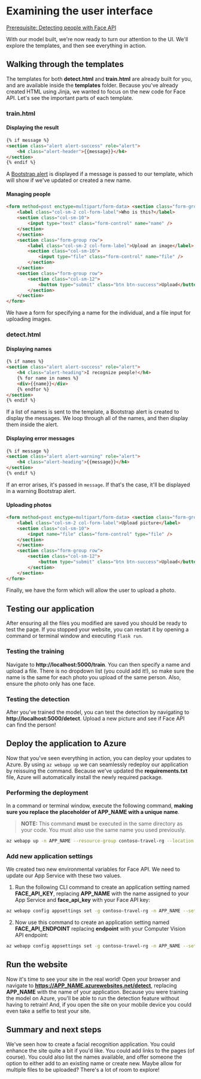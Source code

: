 # Examining the user interface

[Prerequisite: Detecting people with Face API](./detect-face-api.md)

With our model built, we're now ready to turn our attention to the UI. We'll explore the templates, and then see everything in action.

## Walking through the templates

The templates for both **detect.html** and **train.html** are already built for you, and are available inside the **templates** folder. Because you've already created HTML using Jinja, we wanted to focus on the new code for Face API. Let's see the important parts of each template.

### train.html

#### Displaying the result

``` html
{% if message %}
<section class="alert alert-success" role="alert">
    <h4 class="alert-header">{{message}}</h4>
</section>
{% endif %}
```

A [Bootstrap alert](https://getbootstrap.com/docs/4.0/components/alerts/) is displayed if a message is passed to our template, which will show if we've updated or created a new name.

#### Managing people

``` html
<form method=post enctype=multipart/form-data> <section class="form-group row">
    <label class="col-sm-2 col-form-label">Who is this?</label>
    <section class="col-sm-10">
        <input type="text" class="form-control" name="name" />
    </section>
    </section>
    <section class="form-group row">
        <label class="col-sm-2 col-form-label">Upload an image</label>
        <section class="col-sm-10">
            <input type="file" class="form-control" name="file" />
        </section>
    </section>
    <section class="form-group row">
        <section class="col-sm-12">
            <button type="submit" class="btn btn-success">Upload</button>
        </section>
    </section>
</form>
```

We have a form for specifying a name for the individual, and a file input for uploading images.

### detect.html

#### Displaying names

``` html
{% if names %}
<section class="alert alert-success" role="alert">
    <h4 class="alert-heading">I recognize people!</h4>
    {% for name in names %}
    <div>{{name}}</div>
    {% endfor %}
</section>
{% endif %}
```

If a list of names is sent to the template, a Bootstrap alert is created to display the messages. We loop through all of the names, and then display them inside the alert.

#### Displaying error messages

``` html
{% if message %}
<section class="alert alert-warning" role="alert">
    <h4 class="alert-heading">{{message}}</h4>
</section>
{% endif %}
```

If an error arises, it's passed in `message`. If that's the case, it'll be displayed in a warning Bootstrap alert.

#### Uploading photos

``` html
<form method=post enctype=multipart/form-data> <section class="form-group row">
    <label class="col-sm-2 col-form-label">Upload picture</label>
    <section class="col-sm-10">
        <input name="file" class="form-control" type="file" />
    </section>
    </section>
    <section class="form-group row">
        <section class="col-sm-12">
            <button type="submit" class="btn btn-success">Upload</button>
        </section>
    </section>
</form>
```

Finally, we have the form which will allow the user to upload a photo.

## Testing our application

After ensuring all the files you modified are saved you should be ready to test the page. If you stopped your website, you can restart it by opening a command or terminal window and executing `flask run`.

### Testing the training

Navigate to **http://localhost:5000/train**. You can then specify a name and upload a file. There is no dropdown list (you could add it!), so make sure the name is the same for each photo you upload of the same person. Also, ensure the photo only has one face.

### Testing the detection

After you've trained the model, you can test the detection by navigating to **http://localhost:5000/detect**. Upload a new picture and see if Face API can find the person!

## Deploy the application to Azure

Now that you've seen everything in action, you can deploy your updates to Azure. By using `az webapp up` we can seamlessly redeploy our application by reissuing the command. Because we've updated the **requirements.txt** file, Azure will automatically install the newly required package.

### Performing the deployment

In a command or terminal window, execute the following command, **making sure you replace the placeholder of APP_NAME with a unique name**.

> **NOTE:** This command **must** be executed in the same directory as your code. You must also use the same name you used previously.

``` bash
az webapp up -n APP_NAME --resource-group contoso-travel-rg --location northcentralus
```

### Add new application settings

We created two new environmental variables for Face API. We need to update our App Service with these two values.

1. Run the following CLI command to create an application setting named **FACE_API_KEY**, replacing **APP_NAME** with the name assigned to your App Service and **face_api_key** with your Face API key:

``` bash
az webapp config appsettings set -g contoso-travel-rg -n APP_NAME --settings FACE_API_KEY=face_api_key
```

2. Now use this command to create an application setting named **FACE_API_ENDPOINT** replacing **endpoint** with your Computer Vision API endpoint:

``` bash
az webapp config appsettings set -g contoso-travel-rg -n APP_NAME --settings FACE_API_ENDPOINT=endpoint
```

## Run the website

Now it's time to see your site in the real world! Open your browser and navigate to **https://APP_NAME.azurewebsites.net/detect**, replacing **APP_NAME** with the name of your application. Because you were training the model on Azure, you'll be able to run the detection feature without having to retrain! And, if you open the site on your mobile device you could even take a selfie to test your site.

## Summary and next steps

We've seen how to create a facial recognition application. You could enhance the site quite a bit if you'd like. You could add links to the pages (of course). You could also list the names available, and offer someone the option to either add to an existing name or create new. Maybe allow for multiple files to be uploaded? There's a lot of room to explore!
